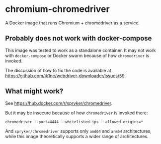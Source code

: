 # chromium-chromedriver

A Docker image that runs Chromium + chromedriver as a service.

## Probably does not work with docker-compose

This image was tested to work as a standalone container. It may not work with `docker-compose` or Docker swarm because of how `chromedriver` is invoked.

The discussion of how to fix the code is available at <https://github.com/ik1ne/webdriver-downloader/issues/59>.

## What might work?

See <https://hub.docker.com/r/spryker/chromedriver>.

But it may be insecure because of how `chromedriver` is invoked there:

```console
chromedriver --port=4444 --whitelisted-ips --allowed-origins=*
```

And `spryker/chromedriver` supports only `amd64` and `arm64` architectures, while this image theoretically supports a wider range of architectures.
